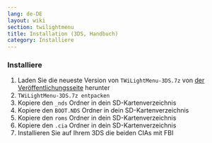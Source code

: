 ```yaml
---
lang: de-DE
layout: wiki
section: twilightmenu
title: Installation (3DS, Handbuch)
category: Installiere
---
```


### Installiere
1. Laden Sie die neueste Version von `TWiLightMenu-3DS.7z` von [der Veröffentlichungsseite](https://github.com/DS-Homebrew/TWiLightMenu/releases) herunter
1. `TWiLightMenu-3DS.7z entpacken`
1. Kopiere den `_nds` Ordner in dein SD-Kartenverzeichnis
1. Kopiere den `BOOT.NDS` Ordner in dein SD-Kartenverzeichnis
1. Kopiere den `roms` Ordner in dein SD-Kartenverzeichnis
1. Kopiere den `.cia` Ordner in dein SD-Kartenverzeichnis
1. Installieren Sie auf Ihrem 3DS die beiden CIAs mit FBI
